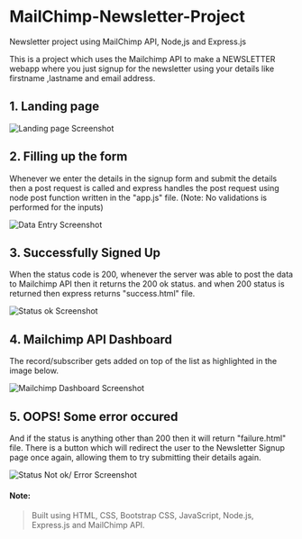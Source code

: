 # MailChimp-Newsletter-Project
Newsletter project using MailChimp API, Node,js and Express.js 

This is a project which uses the Mailchimp API to make a NEWSLETTER webapp where you just signup for the newsletter using your details like firstname ,lastname and email address.

## 1. Landing page

![Landing page Screenshot](./public/assets/Readme%20screenshots/Landing.png)

## 2. Filling up the form

Whenever we enter the details in the signup form and submit the details then a post request is called and express handles the post request using node post function written in the "app.js" file. (Note: No validations is performed for the inputs)

![Data Entry Screenshot](./public/assets/Readme%20screenshots/Data.png)


## 3. Successfully Signed Up

When the status code is 200, whenever the server was able to post the data to Mailchimp API then it returns the 200 ok status. and when 200 status is returned then express returns "success.html" file.

![Status ok Screenshot](./public/assets/Readme%20screenshots/Success.png)



## 4. Mailchimp API Dashboard

The record/subscriber gets added on top of the list as highlighted in the image below.

![Mailchimp Dashboard Screenshot](./public/assets/Readme%20screenshots/Mailchimp.png)


## 5. OOPS! Some error occured

And if the status is anything other than 200 then it will return "failure.html" file. There is a button which will redirect the user to the Newsletter Signup page once again, allowing them to try submitting their details again. 

![Status Not ok/ Error Screenshot](./public/assets/Readme%20screenshots/Error.png)


#### Note:
> Built using HTML, CSS, Bootstrap CSS, JavaScript, Node.js, Express.js and MailChimp API. 

